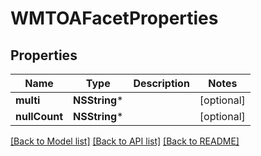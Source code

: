 # WMTOAFacetProperties

## Properties
Name | Type | Description | Notes
------------ | ------------- | ------------- | -------------
**multi** | **NSString*** |  | [optional] 
**nullCount** | **NSString*** |  | [optional] 

[[Back to Model list]](../README.md#documentation-for-models) [[Back to API list]](../README.md#documentation-for-api-endpoints) [[Back to README]](../README.md)


